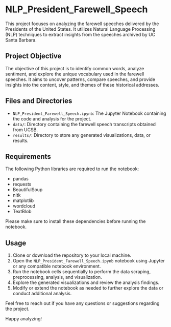 # NLP_President_Farewell_Speech

This project focuses on analyzing the farewell speeches delivered by the Presidents of the United States. It utilizes Natural Language Processing (NLP) techniques to extract insights from the speeches archived by UC Santa Barbara.

## Project Objective

The objective of this project is to identify common words, analyze sentiment, and explore the unique vocabulary used in the farewell speeches. It aims to uncover patterns, compare speeches, and provide insights into the content, style, and themes of these historical addresses.

## Files and Directories

- `NLP_President_Farewell_Speech.ipynb`: The Jupyter Notebook containing the code and analysis for the project.
- `data/`: Directory containing the farewell speech transcripts obtained from UCSB.
- `results/`: Directory to store any generated visualizations, data, or results.

## Requirements

The following Python libraries are required to run the notebook:

- pandas
- requests
- BeautifulSoup
- nltk
- matplotlib
- wordcloud
- TextBlob

Please make sure to install these dependencies before running the notebook.

## Usage

1. Clone or download the repository to your local machine.
2. Open the `NLP_President_Farewell_Speech.ipynb` notebook using Jupyter or any compatible notebook environment.
3. Run the notebook cells sequentially to perform the data scraping, preprocessing, analysis, and visualization.
4. Explore the generated visualizations and review the analysis findings.
5. Modify or extend the notebook as needed to further explore the data or conduct additional analysis.

Feel free to reach out if you have any questions or suggestions regarding the project.

Happy analyzing!